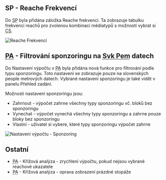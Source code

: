 ﻿---
categories: [fenix]
layout: fenix
---
## SP - Reache Frekvencí
Do <abbr title="Strategický plán">SP</abbr> byla přidána záložka Reache frekvencí. Ta zobrazuje tabulku frekvencí reachů pro zvolenou kombinaci médiatypů s možností vybrat si <abbr title="Cílová skupina">CS</abbr>.

![Reache Frekvencí]({{site.url}}/data/reachefrekvenci.png "Reache Frekvencí")

## <abbr title="Postanalýza">PA</abbr> - Filtrování sponzoringu na <abbr title="Slovenský peoplemeter">Svk Pem</abbr> datech
Do Nastavení výpočtu v <abbr title="Postanalýza">PA</abbr> byla přidána nová funkce pro filtrování podle typu sponzoringu. Toto nastavení se zobrazuje pouze na slovenských people metrových datech. Vybrané nastavení sponzoringu je také vidět v panelu Přehled zadání.

Možnosti nastavení sponzoringu jsou:
<ul>
	<li>Zahrnout - výpočet zahrne všechny typy sponzoringu vč. bloků bez sponzoringu</li>
	<li>Vynechat - výpočet vynechá všechny typy sponzoringu a zahrne pouze bloky bez sponzoringu</li>
	<li>Vlastní - uživatel si vybere, které typy sponzoringu výpočet zahrne</li>
</ul>

![Nastavení výpočtu - Sponzoring]({{site.url}}/data/pasponzoring.png "Nastavení výpočtu - Sponzoring")

## Ostatní
<ul>
	<li><abbr title="Postanalýzy">PA</abbr> - Křížová analýza - zrychlení výpočtu, pokud nejsou vybrané reachové ukazatele</li>
	<li><abbr title="Postanalýzy">PA</abbr> - Křížová analýza - oprava zobrazení prázdné stopáže</li>
</ul>